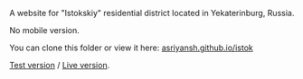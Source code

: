 A website for "Istokskiy" residential district located in Yekaterinburg, Russia.

No mobile version.

You can clone this folder or view it here: [asriyansh.github.io/istok](http://asriyansh.github.io/istok)

[Test version](http://istok.studio-v.ru) / [Live version](http://istokskiy.ru).
